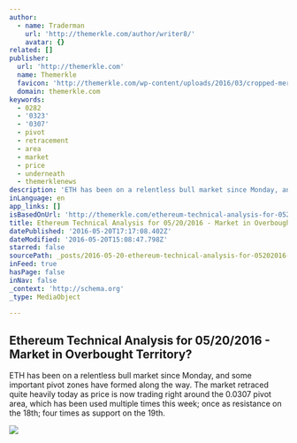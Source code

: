 ```yaml
---
author:
  - name: Traderman
    url: 'http://themerkle.com/author/writer8/'
    avatar: {}
related: []
publisher:
  url: 'http://themerkle.com'
  name: Themerkle
  favicon: 'http://themerkle.com/wp-content/uploads/2016/03/cropped-merkle-white-1-192x192.png'
  domain: themerkle.com
keywords:
  - 0282
  - '0323'
  - '0307'
  - pivot
  - retracement
  - area
  - market
  - price
  - underneath
  - themerklenews
description: 'ETH has been on a relentless bull market since Monday, and some important pivot zones have formed along the way. The market retraced quite heavily today as price is now trading right around the 0.0307 pivot area, which has been used multiple times this week; once as resistance on the 18th; four times as support on the 19th.'
inLanguage: en
app_links: []
isBasedOnUrl: 'http://themerkle.com/ethereum-technical-analysis-for-05202016/'
title: Ethereum Technical Analysis for 05/20/2016 - Market in Overbought Territory?
datePublished: '2016-05-20T17:17:08.402Z'
dateModified: '2016-05-20T15:08:47.798Z'
starred: false
sourcePath: _posts/2016-05-20-ethereum-technical-analysis-for-05202016-market-in-overb.md
inFeed: true
hasPage: false
inNav: false
_context: 'http://schema.org'
_type: MediaObject

---
```

<article style=""><h1>Ethereum Technical Analysis for 05/20/2016 - Market in Overbought Territory?</h1><p>ETH has been on a relentless bull market since Monday, and some important pivot zones have formed along the way. The market retraced quite heavily today as price is now trading right around the 0.0307 pivot area, which has been used multiple times this week; once as resistance on the 18th; four times as support on the 19th.</p><img src="http://themerkle.com/wp-content/uploads/2016/05/Ethereum-technical-analysis-May20.png" /></article>